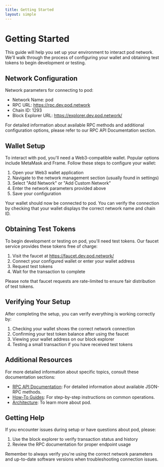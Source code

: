 ```yaml
---
title: Getting Started
layout: simple
---
```


<div>

# Getting Started

This guide will help you set up your environment to interact pod network. We'll walk through the process of configuring your wallet and obtaining test tokens to begin development or testing.

## Network Configuration

Network parameters for connecting to pod:

- Network Name: pod
- RPC URL: https://rpc.dev.pod.network
- Chain ID: 1293
- Block Explorer URL: https://explorer.dev.pod.network/

For detailed information about available RPC methods and additional configuration options, please refer to our RPC API Documentation section.

## Wallet Setup

To interact with pod, you'll need a Web3-compatible wallet. Popular options include MetaMask and Frame. Follow these steps to configure your wallet:

1. Open your Web3 wallet application
2. Navigate to the network management section (usually found in settings)
3. Select "Add Network" or "Add Custom Network"
4. Enter the network parameters provided above
5. Save your configuration

Your wallet should now be connected to pod. You can verify the connection by checking that your wallet displays the correct network name and chain ID.

## Obtaining Test Tokens

To begin development or testing on pod, you'll need test tokens. Our faucet service provides these tokens free of charge:

1. Visit the faucet at https://faucet.dev.pod.network/
2. Connect your configured wallet or enter your wallet address
3. Request test tokens
4. Wait for the transaction to complete

Please note that faucet requests are rate-limited to ensure fair distribution of test tokens.

## Verifying Your Setup

After completing the setup, you can verify everything is working correctly by:

1. Checking your wallet shows the correct network connection
2. Confirming your test token balance after using the faucet
3. Viewing your wallet address on our block explorer
4. Testing a small transaction if you have received test tokens

## Additional Resources

For more detailed information about specific topics, consult these documentation sections:

- [RPC API Documentation](/reference/rpc-api): For detailed information about available JSON-RPC methods.
- [How-To Guides](/how-to-guides/payments): For step-by-step instructions on common operations.
- [Architecture](/architecture/network): To learn more about pod.

## Getting Help

If you encounter issues during setup or have questions about pod, please:

1. Use the block explorer to verify transaction status and history
2. Review the RPC documentation for proper endpoint usage

Remember to always verify you're using the correct network parameters and up-to-date software versions when troubleshooting connection issues.

</div>
